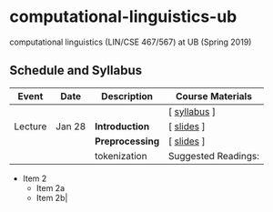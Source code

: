 # computational-linguistics-ub
computational linguistics (LIN/CSE 467/567) at UB (Spring 2019)


## Schedule and Syllabus 
|Event	| Date |	Description	 |Course Materials |
| ------ | ------ | ------ | ------  |
| |  |  | [ [syllabus](https://www.overleaf.com/read/bbydmnwkznyj) ]|
|Lecture | Jan 28 | **Introduction** | [ [slides](https://www.overleaf.com/read/pntxnvrkknxk) ]|
| |  | **Preprocessing** | [ [slides](https://www.overleaf.com/read/pntxnvrkknxk) ]|
| |  | tokenization | Suggested Readings:  
* Item 2
  * Item 2a
  * Item 2b|

